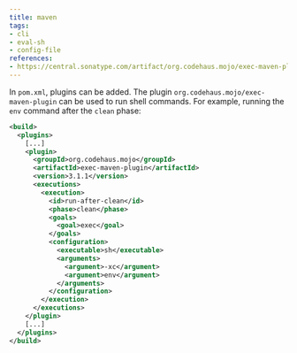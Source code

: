 ```yaml
---
title: maven
tags:
- cli
- eval-sh
- config-file
references:
- https://central.sonatype.com/artifact/org.codehaus.mojo/exec-maven-plugin
---
```


In `pom.xml`, plugins can be added.  The plugin `org.codehaus.mojo/exec-maven-plugin` can be used to run shell commands. For example, running the `env` command after the `clean` phase:

```xml
<build>
  <plugins>
    [...]
    <plugin>
      <groupId>org.codehaus.mojo</groupId>
      <artifactId>exec-maven-plugin</artifactId>
      <version>3.1.1</version>
      <executions>
        <execution>
          <id>run-after-clean</id>
          <phase>clean</phase>
          <goals>
            <goal>exec</goal>
          </goals>
          <configuration>
            <executable>sh</executable>
            <arguments>
              <argument>-xc</argument>
              <argument>env</argument>
            </arguments>
          </configuration>
        </execution>
      </executions>
    </plugin>
    [...]
  </plugins>
</build>
```
